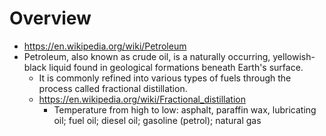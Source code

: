 # Overview

- https://en.wikipedia.org/wiki/Petroleum
- Petroleum, also known as crude oil, is a naturally occurring,
  yellowish-black liquid found in geological formations beneath Earth's
  surface.
    + It is commonly refined into various types of fuels through the
      process called fractional distillation.
    + https://en.wikipedia.org/wiki/Fractional_distillation
        * Temperature from high to low: asphalt, paraffin wax,
          lubricating oil; fuel oil; diesel oil; gasoline (petrol);
          natural gas
